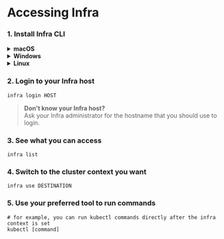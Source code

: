 # Accessing Infra

### 1. Install Infra CLI

<details>
  <summary><strong>macOS</strong></summary>

```bash
brew install infrahq/tap/infra
brew link infrahq/tap/infra
```

</details>

<details>
  <summary><strong>Windows</strong></summary>

```
scoop bucket add infrahq https://github.com/infrahq/scoop.git
scoop install infra
```

</details>

<details>
  <summary><strong>Linux</strong></summary>

```bash
# Ubuntu & Debian
echo 'deb [trusted=yes] https://apt.fury.io/infrahq/ /' | sudo tee /etc/apt/sources.list.d/infrahq.list
sudo apt update
sudo apt install infra
```

```bash
# Fedora & Red Hat Enterprise Linux
sudo dnf config-manager --add-repo https://yum.fury.io/infrahq/
sudo dnf install infra
```

</details>

### 2. Login to your Infra host

```
infra login HOST
```

> **Don't know your Infra host?<br />** Ask your Infra administrator for the hostname that you should use to login.

### 3. See what you can access

```
infra list
```

### 4. Switch to the cluster context you want

```
infra use DESTINATION
```

### 5. Use your preferred tool to run commands

```
# for example, you can run kubectl commands directly after the infra context is set
kubectl [command]
```
